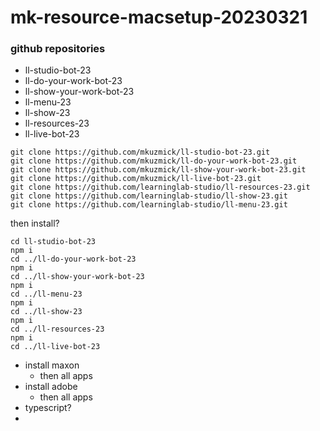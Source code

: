 # mk-resource-macsetup-20230321

### github repositories

- ll-studio-bot-23
- ll-do-your-work-bot-23
- ll-show-your-work-bot-23
- ll-menu-23
- ll-show-23
- ll-resources-23
- ll-live-bot-23

```
git clone https://github.com/mkuzmick/ll-studio-bot-23.git
git clone https://github.com/mkuzmick/ll-do-your-work-bot-23.git
git clone https://github.com/mkuzmick/ll-show-your-work-bot-23.git
git clone https://github.com/mkuzmick/ll-live-bot-23.git
git clone https://github.com/learninglab-studio/ll-resources-23.git
git clone https://github.com/learninglab-studio/ll-show-23.git
git clone https://github.com/learninglab-studio/ll-menu-23.git
```


then install?

```
cd ll-studio-bot-23
npm i
cd ../ll-do-your-work-bot-23
npm i
cd ../ll-show-your-work-bot-23
npm i
cd ../ll-menu-23
npm i
cd ../ll-show-23
npm i
cd ../ll-resources-23
npm i
cd ../ll-live-bot-23

```

- install maxon
    - then all apps
- install adobe
    - then all apps
- typescript?
- 